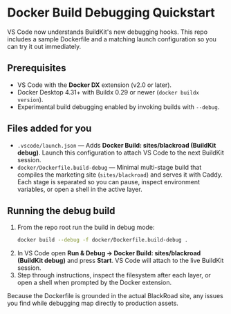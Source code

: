 # Docker Build Debugging Quickstart

VS Code now understands BuildKit's new debugging hooks. This repo includes a
sample Dockerfile and a matching launch configuration so you can try it out
immediately.

## Prerequisites

- VS Code with the **Docker DX** extension (v2.0 or later).
- Docker Desktop 4.31+ with Buildx 0.29 or newer (`docker buildx version`).
- Experimental build debugging enabled by invoking builds with `--debug`.

## Files added for you

- `.vscode/launch.json` — Adds **Docker Build: sites/blackroad (BuildKit debug)**.
  Launch this configuration to attach VS Code to the next BuildKit session.
- `docker/Dockerfile.build-debug` — Minimal multi-stage build that compiles the
  marketing site (`sites/blackroad`) and serves it with Caddy. Each stage is
  separated so you can pause, inspect environment variables, or open a shell in
  the active layer.

## Running the debug build

1. From the repo root run the build in debug mode:
   ```bash
   docker build --debug -f docker/Dockerfile.build-debug .
   ```
2. In VS Code open **Run & Debug → Docker Build: sites/blackroad (BuildKit debug)**
   and press **Start**. VS Code will attach to the live BuildKit session.
3. Step through instructions, inspect the filesystem after each layer, or open a
   shell when prompted by the Docker extension.

Because the Dockerfile is grounded in the actual BlackRoad site, any issues you
find while debugging map directly to production assets.
